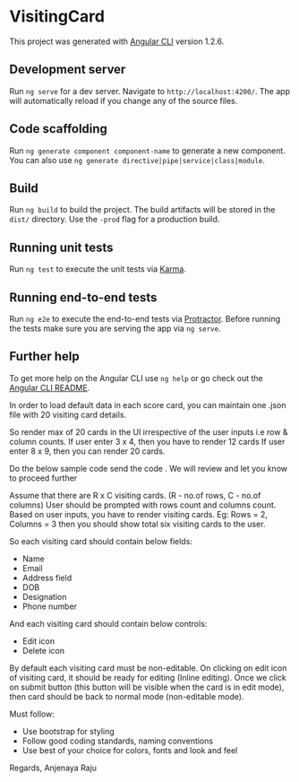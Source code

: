 # VisitingCard

This project was generated with [Angular CLI](https://github.com/angular/angular-cli) version 1.2.6.

## Development server

Run `ng serve` for a dev server. Navigate to `http://localhost:4200/`. The app will automatically reload if you change any of the source files.

## Code scaffolding

Run `ng generate component component-name` to generate a new component. You can also use `ng generate directive|pipe|service|class|module`.

## Build

Run `ng build` to build the project. The build artifacts will be stored in the `dist/` directory. Use the `-prod` flag for a production build.

## Running unit tests

Run `ng test` to execute the unit tests via [Karma](https://karma-runner.github.io).

## Running end-to-end tests

Run `ng e2e` to execute the end-to-end tests via [Protractor](http://www.protractortest.org/).
Before running the tests make sure you are serving the app via `ng serve`.

## Further help

To get more help on the Angular CLI use `ng help` or go check out the [Angular CLI README](https://github.com/angular/angular-cli/blob/master/README.md).


In order to load default data in each score card, you can maintain one .json file with 20 visiting card details.

So render max of 20 cards in the UI irrespective of the user inputs i.e row & column counts.
If user enter 3 x 4, then you have to render 12 cards
If user enter 8 x 9, then you can render 20 cards.

 
Do the below sample code send the code . We will review and let you know to proceed further

Assume that there are R x C visiting cards. (R - no.of rows, C - no.of columns)
User should be prompted with rows count and columns count. Based on user inputs, you have to render visiting cards.
Eg: Rows = 2, Columns = 3 then you should show total six visiting cards to the user.

So each visiting card should contain below fields:
 - Name
 - Email
 - Address field
 - DOB
 - Designation
 - Phone number

And each visiting card should contain below controls:
 - Edit icon
 - Delete icon

By default each visiting card must be non-editable. On clicking on edit icon of visiting card, it should be ready for editing (Inline editing).
Once we click on submit button (this button will be visible when the card is in edit mode), then card should be back to normal mode (non-editable mode).

Must follow:
 - Use bootstrap for styling
 - Follow good coding standards, naming conventions
 - Use best of your choice for colors, fonts and look and feel

Regards,
Anjenaya Raju
